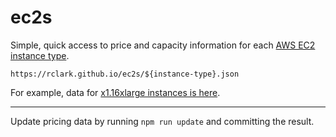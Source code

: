 # ec2s

Simple, quick access to price and capacity information for each [AWS EC2 instance type](https://aws.amazon.com/ec2/instance-types/).

```
https://rclark.github.io/ec2s/${instance-type}.json
```

For example, data for [x1.16xlarge instances is here](https://rclark.github.io/ec2s/x1.16xlarge.json).

---

Update pricing data by running `npm run update` and committing the result.
